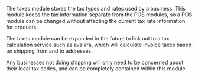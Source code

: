 The taxes module stores the tax types and rates used by a business.  This module keeps
the tax information separate from the POS modules, so a POS module can be changed without
affecting the current tax rate information for products.

The taxes module can be expanded in the future to link out to a tax calculation service
such as avalara, which will calculate invoice taxes based on shipping from and to addresses.

Any businesses not doing shipping will only need to be concerned about their local tax codes,
and can be completely contained within this module.
